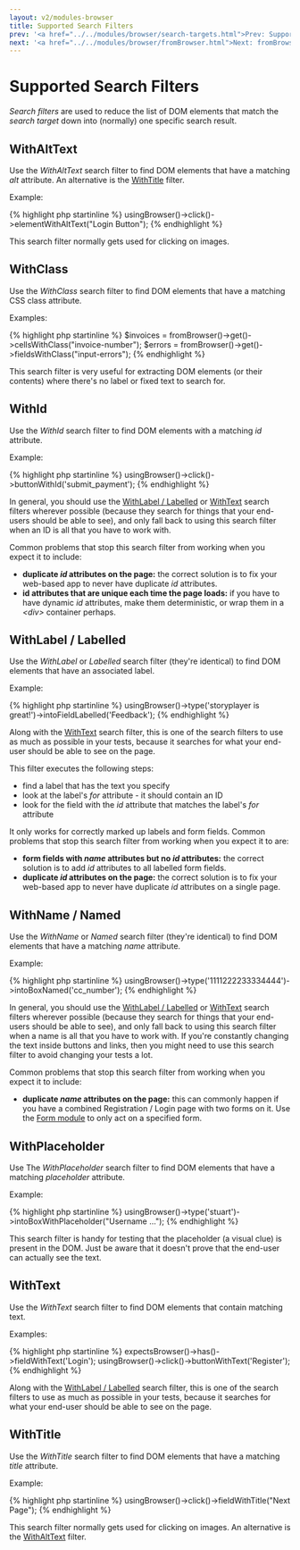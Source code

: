 ```yaml
---
layout: v2/modules-browser
title: Supported Search Filters
prev: '<a href="../../modules/browser/search-targets.html">Prev: Supported Search Targets</a>'
next: '<a href="../../modules/browser/fromBrowser.html">Next: fromBrowser()</a>'
---
```


# Supported Search Filters

_Search filters_ are used to reduce the list of DOM elements that match the _search target_ down into (normally) one specific search result.

## WithAltText

Use the _WithAltText_ search filter to find DOM elements that have a matching _alt_ attribute. An alternative is the [WithTitle](#withtitle) filter.

Example:

{% highlight php startinline %}
usingBrowser()->click()->elementWithAltText("Login Button");
{% endhighlight %}

This search filter normally gets used for clicking on images.

## WithClass

Use the _WithClass_ search filter to find DOM elements that have a matching CSS class attribute.

Examples:

{% highlight php startinline %}
$invoices = fromBrowser()->get()->cellsWithClass("invoice-number");
$errors   = fromBrowser()->get()->fieldsWithClass("input-errors");
{% endhighlight %}

This search filter is very useful for extracting DOM elements (or their contents) where there's no label or fixed text to search for.

## WithId

Use the _WithId_ search filter to find DOM elements with a matching _id_ attribute.

Example:

{% highlight php startinline %}
usingBrowser()->click()->buttonWithId('submit_payment');
{% endhighlight %}

In general, you should use the [WithLabel / Labelled](#withlabel__labelled) or [WithText](#withtext) search filters wherever possible (because they search for things that your end-users should be able to see), and only fall back to using this search filter when an ID is all that you have to work with.

Common problems that stop this search filter from working when you expect it to include:

* __duplicate _id_ attributes on the page:__ the correct solution is to fix your web-based app to never have duplicate _id_ attributes.
* __id attributes that are unique each time the page loads:__ if you have to have dynamic _id_ attributes, make them deterministic, or wrap them in a _&lt;div&gt;_ container perhaps.

## WithLabel / Labelled

Use the _WithLabel_ or _Labelled_ search filter (they're identical) to find DOM elements that have an associated label.

Example:

{% highlight php startinline %}
usingBrowser()->type('storyplayer is great!')->intoFieldLabelled('Feedback');
{% endhighlight %}

Along with the [WithText](#withtext) search filter, this is one of the search filters to use as much as possible in your tests, because it searches for what your end-user should be able to see on the page.

This filter executes the following steps:

* find a label that has the text you specify
* look at the label's _for_ attribute - it should contain an ID
* look for the field with the _id_ attribute that matches the label's _for_ attribute

It only works for correctly marked up labels and form fields.  Common problems that stop this search filter from working when you expect it to are:

* __form fields with _name_ attributes but no _id_ attributes:__ the correct solution is to add _id_ attributes to all labelled form fields.
* __duplicate _id_ attributes on the page:__ the correct solution is to fix your web-based app to never have duplicate _id_ attributes on a single page.

## WithName / Named

Use the _WithName_ or _Named_ search filter (they're identical) to find DOM elements that have a matching _name_ attribute.

Example:

{% highlight php startinline %}
usingBrowser()->type('1111222233334444')->intoBoxNamed('cc_number');
{% endhighlight %}

In general, you should use the [WithLabel / Labelled](#withlabel__labelled) or [WithText](#withtext) search filters wherever possible (because they search for things that your end-users should be able to see), and only fall back to using this search filter when a name is all that you have to work with.  If you're constantly changing the text inside buttons and links, then you might need to use this search filter to avoid changing your tests a lot.

Common problems that stop this search filter from working when you expect it to include:

* __duplicate _name_ attributes on the page:__ this can commonly happen if you have a combined Registration / Login page with two forms on it. Use the [Form module](../form/index.html) to only act on a specified form.

## WithPlaceholder

Use The _WithPlaceholder_ search filter to find DOM elements that have a matching _placeholder_ attribute.

Example:

{% highlight php startinline %}
usingBrowser()->type('stuart')->intoBoxWithPlaceholder("Username ...");
{% endhighlight %}

This search filter is handy for testing that the placeholder (a visual clue) is present in the DOM.  Just be aware that it doesn't prove that the end-user can actually see the text.

## WithText

Use the _WithText_ search filter to find DOM elements that contain matching text.

Examples:

{% highlight php startinline %}
expectsBrowser()->has()->fieldWithText('Login');
usingBrowser()->click()->buttonWithText('Register');
{% endhighlight %}

Along with the [WithLabel / Labelled](#withlabel__labelled) search filter, this is one of the search filters to use as much as possible in your tests, because it searches for what your end-user should be able to see on the page.

## WithTitle

Use the _WithTitle_ search filter to find DOM elements that have a matching _title_ attribute.

Example:

{% highlight php startinline %}
usingBrowser()->click()->fieldWithTitle("Next Page");
{% endhighlight %}

This search filter normally gets used for clicking on images.  An alternative is the [WithAltText](#withalttext) filter.